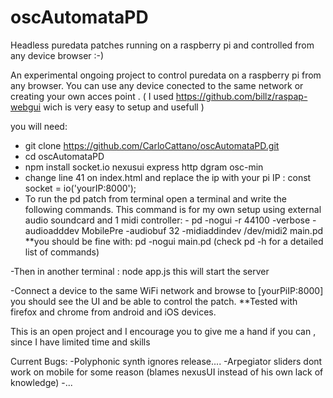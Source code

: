 # oscAutomataPD
Headless puredata patches running on a raspberry pi and controlled from any device browser :-)

An experimental ongoing project to control puredata on a raspberry pi from any browser. You can use any device conected to the same network or creating your own acces point . ( I used https://github.com/billz/raspap-webgui wich is very easy to setup and usefull ) 

you will need:
- git clone https://github.com/CarloCattano/oscAutomataPD.git
- cd oscAutomataPD
- npm install socket.io nexusui express http dgram osc-min
- change line 41 on index.html and replace the ip with your pi IP : const socket = io('yourIP:8000');
- To run the pd patch from terminal open a terminal and write the following commands.
  This command is for my own setup using external audio soundcard and 1 midi controller:
        - pd -nogui -r 44100 -verbose -audioadddev MobilePre -audiobuf 32 -midiaddindev /dev/midi2 main.pd
          **you should be fine with:  pd -nogui main.pd 
              (check pd -h for a detailed list of commands)

-Then in another terminal : node app.js 
            this will start the server

-Connect a device to the same WiFi network and browse to [yourPiIP:8000] you should see the UI and be able to control the patch.
  **Tested with firefox and chrome from android and iOS devices.

This is an open project and I encourage you to give me a hand if you can , since I have limited time and skills

Current Bugs:
-Polyphonic synth ignores release....
-Arpegiator sliders dont work on mobile for some reason (blames nexusUI instead of his own lack of knowledge)
-...
